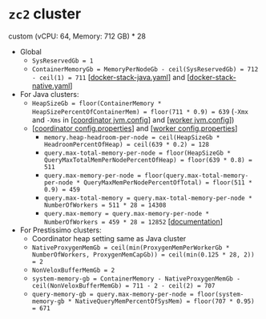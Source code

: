 # `zc2` cluster
custom (vCPU: 64, Memory: 712 GB) * 28

* Global
  * `SysReservedGb = 1`
  * `ContainerMemoryGb = MemoryPerNodeGb - ceil(SysReservedGb) = 712 - ceil(1) = 711` [[docker-stack-java.yaml](docker-stack-java.yaml)] and [[docker-stack-native.yaml](docker-stack-native.yaml)]
* For Java clusters:
  * `HeapSizeGb = floor(ContainerMemory * HeapSizePercentOfContainerMem) = floor(711 * 0.9) = 639` (`-Xmx` and `-Xms` in [[coordinator jvm.config](coordinator/jvm.config)] and [[worker jvm.config](workers/jvm.config)])
  * [[coordinator config.properties](coordinator/config.properties)] and [[worker config.properties](worker/config.properties)]
    * `memory.heap-headroom-per-node = ceil(HeapSizeGb * HeadroomPercentOfHeap) = ceil(639 * 0.2) = 128`
    * `query.max-total-memory-per-node = floor(HeapSizeGb * QueryMaxTotalMemPerNodePercentOfHeap) = floor(639 * 0.8) = 511`
    * `query.max-memory-per-node = floor(query.max-total-memory-per-node * QueryMaxMemPerNodePercentOfTotal) = floor(511 * 0.9) = 459`
    * `query.max-total-memory = query.max-total-memory-per-node * NumberOfWorkers = 511 * 28 = 14308`
    * `query.max-memory = query.max-memory-per-node * NumberOfWorkers = 459 * 28 = 12852` [[documentation](https://prestodb.io/docs/current/admin/properties.html#memory-management-properties)]
* For Prestissimo clusters:
  * Coordinator heap setting same as Java cluster
  * `NativeProxygenMemGb = ceil(min(ProxygenMemPerWorkerGb * NumberOfWorkers, ProxygenMemCapGb)) = ceil(min(0.125 * 28, 2)) = 2`
  * `NonVeloxBufferMemGb = 2`
  * `system-memory-gb = ContainerMemory - NativeProxygenMemGb - ceil(NonVeloxBufferMemGb) = 711 - 2 - ceil(2) = 707`
  * `query-memory-gb = query.max-memory-per-node = floor(system-memory-gb * NativeQueryMemPercentOfSysMem) = floor(707 * 0.95) = 671`

